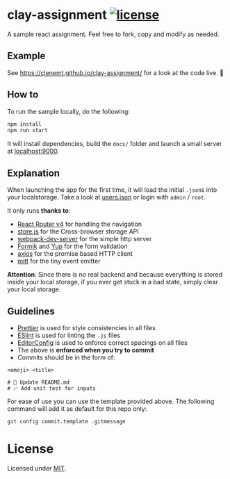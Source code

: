 # clay-assignment [![license](https://img.shields.io/github/license/mashape/apistatus.svg?maxAge=2592000)](https://github.com/clenemt/docdash/blob/master/LICENSE.md)

A sample react assignment. Feel free to fork, copy and modify as needed.

## Example

See https://clenemt.github.io/clay-assignment/ for a look at the code live. :rocket:

## How to

To run the sample locally, do the following:

```sh
npm install
npm run start
```

It will install dependencies, build the `docs/` folder and launch a small server at [localhost:9000](http://localhost:9000).

## Explanation

When launching the app for the first time, it will load the initial `.json`s into your localstorage. Take a look at [users.json](https://github.com/clenemt/clay-assignment/blob/master/src/assets/users.json) or login with `admin` / `root`.

It only runs **thanks to**:

* [React Router v4](https://reacttraining.com/react-router/web/guides/philosophy) for handling the navigation
* [store.js](https://github.com/marcuswestin/store.js/) for the Cross-browser storage API
* [webpack-dev-server](https://github.com/webpack/webpack-dev-server) for the simple http server
* [Formik](https://github.com/jaredpalmer/formik) and [Yup](https://github.com/jquense/yup) for the form validation
* [axios](https://github.com/axios/axios) for the promise based HTTP client
* [mitt](https://github.com/developit/mitt) for the tiny event emitter

**Attention**: Since there is no real backend and because everything is stored inside your local storage, if you ever get stuck in a bad state, simply clear your local storage.

## Guidelines

* [Prettier](https://github.com/prettier/prettier) is used for style consistencies in all files
* [ESlint](http://eslint.org/) is used for linting the `.js` files
* [EditorConfig](http://editorconfig.org/) is used to enforce correct spacings on all files
* The above is **enforced when you try to commit**
* Commits should be in the form of:

```
<emoji> <title>

# 📝 Update README.md
# ✅ Add unit test for inputs
```

For ease of use you can use the template provided above. The following command will add it as default for this repo only:

```
git config commit.template .gitmessage
```

# License

Licensed under [MIT](LICENSE.md).
